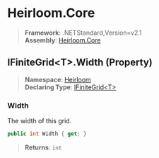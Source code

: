 # Heirloom.Core

> **Framework**: .NETStandard,Version=v2.1  
> **Assembly**: [Heirloom.Core][0]

## IFiniteGrid\<T>.Width (Property)

> **Namespace**: [Heirloom][0]  
> **Declaring Type**: [IFiniteGrid\<T>][1]

### Width

The width of this grid.

```cs
public int Width { get; }
```

> **Returns**: `int`

[0]: ../../../Heirloom.Core.md
[1]: ../IFiniteGrid[T].md

